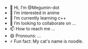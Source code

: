 - 👋 Hi, I’m @Megumin-dot
- 👀 I’m interested in anime
- 🌱 I’m currently learning c++
- 💞️ I’m looking to collaborate on ...
- 📫 How to reach me ...
- 😄 Pronouns: ...
- ⚡ Fun fact: My cat's name is noodle.

<!---
Megumin-dot/Megumin-dot is a ✨ special ✨ repository because its `README.md` (this file) appears on your GitHub profile.
You can click the Preview link to take a look at your changes.
--->

